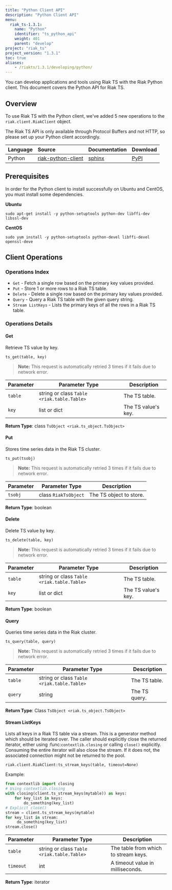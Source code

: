 ```yaml
---
title: "Python Client API"
description: "Python Client API"
menu:
  riak_ts-1.3.1:
    name: "Python"
    identifier: "ts_python_api"
    weight: 401
    parent: "develop"
project: "riak_ts"
project_version: "1.3.1"
toc: true
aliases:
    - /riakts/1.3.1/developing/python/
---
```



You can develop applications and tools using Riak TS with the Riak Python client. This document covers the Python API for Riak TS.


## Overview

To use Riak TS with the Python client, we've added 5 new operations to the `riak.client.RiakClient` object.

The Riak TS API is only available through Protocol Buffers and not HTTP, so please set up your Python client accordingly.

Language | Source | Documentation | Download
:--------|:-------|:--------------|:--------
Python | [riak-python-client](https://github.com/basho/riak-python-client) | [sphinx](http://basho.github.com/riak-python-client) | [PyPI](http://pypi.python.org/pypi?:action=display&name=riak#downloads)


## Prerequisites

In order for the Python client to install successfully on Ubuntu and CentOS, you must install some dependencies.

**Ubuntu**

```
sudo apt-get install -y python-setuptools python-dev libffi-dev libssl-dev
```

**CentOS**

```
sudo yum install -y python-setuptools python-devel libffi-devel openssl-deve
```


## Client Operations

### Operations Index

 * `Get` - Fetch a single row based on the primary key values provided.
 * `Put` - Store 1 or more rows to a Riak TS table.
 * `Delete` - Delete a single row based on the primary key values provided.
 * `Query` - Query a Riak TS table with the given query string.
 * `Stream ListKeys` - Lists the primary keys of all the rows in a Riak TS table.


### Operations Details

#### Get

Retrieve TS value by key.

`ts_get(table, key)`

>**Note:** This request is automatically retried 3 times if it fails due to network error.

|Parameter| Parameter Type                             | Description                 |
|---------|--------------------------------------------|-----------------------------|
|`table`  | string or class `Table <riak.table.Table>` | The TS table.       |
|`key  `  | list or dict                               | The TS value's key. |

**Return Type**: class `TsObject <riak.ts_object.TsObject>`


#### Put

Stores time series data in the Riak TS cluster.

`ts_put(tsobj)`

>**Note:** This request is automatically retried 3 times if it fails due to network error.

|Parameter| Parameter Type       | Description                      |
|---------|----------------------|----------------------------------|
|`tsobj`  | class `RiakTsObject` | The TS object to store. |

**Return Type**: boolean


#### Delete

Delete TS value by key.

`ts_delete(table, key)`

>**Note:** This request is automatically retried 3 times if it fails due to network error.

|Parameter| Parameter Type                             | Description                 |
|---------|--------------------------------------------|-----------------------------|
|`table`  | string or class `Table <riak.table.Table>` | The TS table.       |
|`key  `  | list or dict                               | The TS value's key. |

**Return Type**: boolean


#### Query

Queries time series data in the Riak cluster.

`ts_query(table, query)`

>**Note:** This request is automatically retried 3 times if it fails due to network error.

|Parameter| Parameter Type                             | Description          |
|---------|--------------------------------------------|----------------------|
|`table`  | string or class `Table <riak.table.Table>` | The TS table.|
|`query`  | string                                     | The TS query.|

**Return Type**: Class `TsObject <riak.ts_object.TsObject>`


#### Stream ListKeys

Lists all keys in a Riak TS table via a stream. This is a
generator method which should be iterated over. The caller should explicitly close the returned iterator, either using :func:`contextlib.closing` or calling `close()`
explicitly. Consuming the entire iterator will also close the stream. If it does not, the associated connection might not be returned to the pool. 

`riak.client.RiakClient:ts_stream_keys(table, timeout=None)`

Example:

```python 
from contextlib import closing
# Using contextlib.closing
with closing(client.ts_stream_keys(mytable)) as keys:
    for key_list in keys:
        do_something(key_list)
# Explicit close()
stream = client.ts_stream_keys(mytable)
for key_list in stream:
     do_something(key_list)
stream.close()
```

|Parameter| Parameter Type                             | Description                         |
|---------|--------------------------------------------|-------------------------------------|
|`table`  | string or class `Table <riak.table.Table>` | The table from which to stream keys. |
|`timeout`| int                                        | A timeout value in milliseconds.     |

**Return Type**: iterator